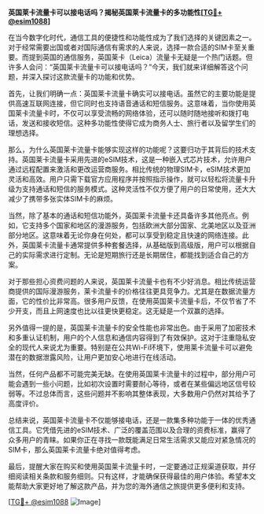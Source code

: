 **英国莱卡流量卡可以接电话吗？揭秘英国莱卡流量卡的多功能性[[TG💪+ @esim1088](https://t.me/s/esim1088)]**

在当今数字化时代，通信工具的便捷性和功能性成为了我们选择的关键因素之一。对于经常需要出国或者对国际通信有需求的人来说，选择一款合适的SIM卡至关重要。而提到英国的通信服务，英国莱卡（Leica）流量卡无疑是一个热门话题。但许多人会问：“英国莱卡流量卡可以接电话吗？”今天，我们就来详细解答这个问题，并深入探讨这款流量卡的功能和优势。

首先，让我们明确一点：英国莱卡流量卡确实可以接电话。虽然它的主要功能是提供高速互联网连接，但它同时也支持语音通话和短信服务。这意味着，当你使用英国莱卡流量卡时，不仅可以享受流畅的网络体验，还可以随时随地接听和拨打电话，发送和接收短信。这种多功能性使得它成为商务人士、旅行者以及留学生们的理想选择。

那么，为什么英国莱卡流量卡能够实现这样的功能呢？这要归功于其背后的技术支持。英国莱卡流量卡采用先进的eSIM技术，这是一种嵌入式芯片技术，允许用户通过远程配置来激活和更改运营商服务。相比传统的物理SIM卡，eSIM技术更加灵活和高效。用户只需下载官方应用程序并按照指示操作，就可以轻松将流量卡升级为支持通话和短信的服务模式。这种灵活性不仅方便了用户的日常使用，还大大减少了携带多张实体SIM卡的麻烦。

当然，除了基本的通话和短信功能外，英国莱卡流量卡还具备许多其他亮点。例如，它支持多个国家和地区的漫游服务，包括欧洲大部分国家、北美地区以及亚洲部分地区。这意味着无论你身在何处，都可以享受到稳定且快速的网络连接。此外，英国莱卡流量卡通常提供多种套餐选择，从基础版到高级版，用户可以根据自己的实际需求进行定制。无论是短期旅行还是长期居住，都能找到适合自己的方案。

对于那些担心资费问题的人来说，英国莱卡流量卡也有不少好消息。相比传统运营商提供的国际漫游服务，莱卡流量卡的价格往往更具竞争力。尤其是在数据流量方面，它的性价比非常高。很多用户反馈，在使用英国莱卡流量卡后，不仅节省了不少开支，而且上网速度也比以往更快更稳定。这无疑是一个双赢的选择。

另外值得一提的是，英国莱卡流量卡的安全性能也非常出色。由于采用了加密技术和多重认证机制，用户的个人信息和通信内容得到了有效保护。这对于注重隐私安全的现代人来说尤为重要。特别是在公共Wi-Fi环境下，使用莱卡流量卡可以避免潜在的数据泄露风险，让用户更加安心地进行在线活动。

当然，任何产品都不可能完美无缺。在使用英国莱卡流量卡的过程中，部分用户可能会遇到一些小问题，比如初次设置时需要耐心等待，或者在某些偏远地区信号较弱等。不过总体而言，这些问题并不影响其整体表现，大多数用户仍然对其给予了高度评价。

总结来说，英国莱卡流量卡不仅能够接电话，还是一款集多种功能于一体的优秀通信工具。它凭借先进的eSIM技术、广泛的覆盖范围以及合理的资费标准，赢得了众多用户的青睐。如果你正在寻找一款既能满足日常生活需求又能应对紧急情况的SIM卡，那么英国莱卡流量卡绝对值得考虑。

最后，提醒大家在购买和使用英国莱卡流量卡时，一定要通过正规渠道获取，并仔细阅读相关条款和服务细则。只有这样，才能确保获得最佳的用户体验。希望本文能帮助大家更好地了解这款产品，并为您的海外通信之旅提供更多便利和支持。

[[TG💪+ @esim1088](https://t.me/s/esim1088) ![Image](https://i.postimg.cc/4NQfJmqS/Snipaste-2025-05-13-00-14-12.png)]